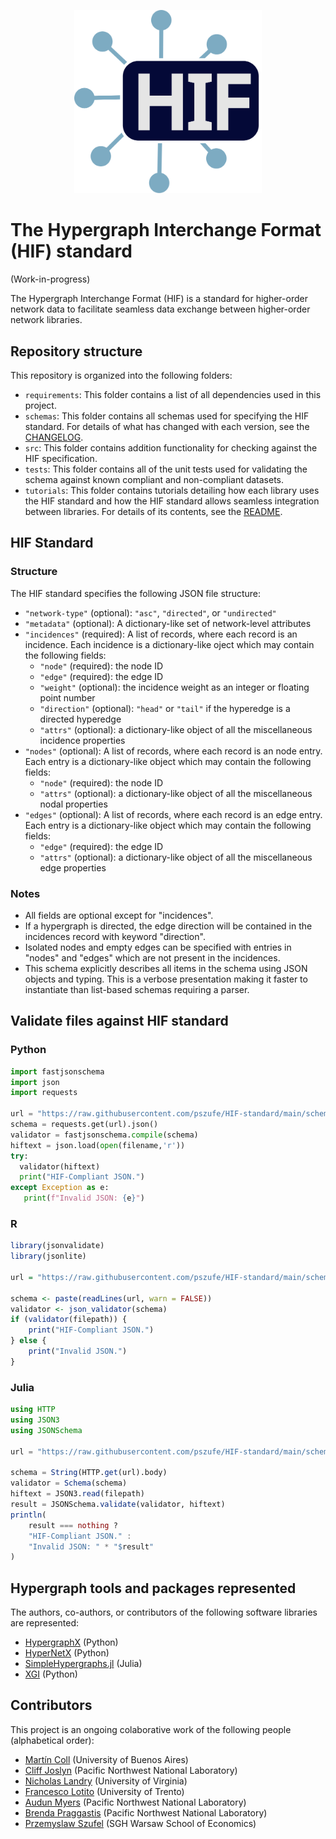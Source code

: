 <p align="center">
  <img src="logo/logo.svg" alt="Logo" width="300">
</p>

# The Hypergraph Interchange Format (HIF) standard
(Work-in-progress)

The Hypergraph Interchange Format (HIF) is a standard for higher-order network data to facilitate seamless data exchange between higher-order network libraries. 

## Repository structure

This repository is organized into the following folders:

* `requirements`: This folder contains a list of all dependencies used in this project.
* `schemas`: This folder contains all schemas used for specifying the HIF standard. For details of what has changed with each version, see the [CHANGELOG](/schemas/CHANGELOG.md).
* `src`: This folder contains addition functionality for checking against the HIF specification.
* `tests`: This folder contains all of the unit tests used for validating the schema against known compliant and non-compliant datasets.
* `tutorials`: This folder contains tutorials detailing how each library uses the HIF standard and how the HIF standard allows seamless integration between libraries. For details of its contents, see the [README](/tutorials/TUTORIALS.md).

## HIF Standard

### Structure
The HIF standard specifies the following JSON file structure:

* `"network-type"` (optional): `"asc"`, `"directed"`, or `"undirected"`
* `"metadata"` (optional): A dictionary-like set of network-level attributes
* `"incidences"` (required): A list of records, where each record is an incidence. Each incidence is a dictionary-like oject which may contain the following fields:
  * `"node"` (required): the node ID
  * `"edge"` (required): the edge ID
  * `"weight"` (optional): the incidence weight as an integer or floating point number
  * `"direction"` (optional): `"head"` or `"tail"` if the hyperedge is a directed hyperedge
  * `"attrs"` (optional): a dictionary-like object of all the miscellaneous incidence properties
* `"nodes"` (optional): A list of records, where each record is an node entry. Each entry is a dictionary-like object which may contain the following fields:
  * `"node"` (required): the node ID
  * `"attrs"` (optional): a dictionary-like object of all the miscellaneous nodal properties
* `"edges"` (optional): A list of records, where each record is an edge entry. Each entry is a dictionary-like object which may contain the following fields:
  * `"edge"` (required): the edge ID
  * `"attrs"` (optional): a dictionary-like object of all the miscellaneous edge properties

### Notes
* All fields are optional except for "incidences". 
* If a hypergraph is directed, the edge direction will be contained in the incidences record with keyword "direction".
* Isolated nodes and empty edges can be specified with entries in "nodes" and "edges" which are not present in the incidences.
* This schema explicitly describes all items in the schema using JSON objects and typing. This is a verbose presentation making it faster to instantiate than list-based schemas requiring a parser.

## Validate files against HIF standard

### Python
```python
import fastjsonschema
import json
import requests

url = "https://raw.githubusercontent.com/pszufe/HIF-standard/main/schemas/hif_schema.json"
schema = requests.get(url).json()
validator = fastjsonschema.compile(schema)
hiftext = json.load(open(filename,'r'))
try:
  validator(hiftext)
  print("HIF-Compliant JSON.")
except Exception as e:
   print(f"Invalid JSON: {e}")
```

### R
```R
library(jsonvalidate)
library(jsonlite)

url = "https://raw.githubusercontent.com/pszufe/HIF-standard/main/schemas/hif_schema.json"

schema <- paste(readLines(url, warn = FALSE))
validator <- json_validator(schema)
if (validator(filepath)) {
    print("HIF-Compliant JSON.")
} else {
    print("Invalid JSON.")
}
```

### Julia
```julia
using HTTP
using JSON3
using JSONSchema

url = "https://raw.githubusercontent.com/pszufe/HIF-standard/main/schemas/hif_schema.json"

schema = String(HTTP.get(url).body)
validator = Schema(schema)
hiftext = JSON3.read(filepath)
result = JSONSchema.validate(validator, hiftext)
println(
    result === nothing ?
    "HIF-Compliant JSON." :
    "Invalid JSON: " * "$result"
)
```

## Hypergraph tools and packages represented

The authors, co-authors, or contributors of the following software libraries are represented:
* [HypergraphX](https://github.com/HGX-Team/hypergraphx) (Python)
* [HyperNetX](https://github.com/pnnl/HyperNetX) (Python)
* [SimpleHypergraphs.jl](https://github.com/pszufe/SimpleHypergraphs.jl) (Julia)
* [XGI](https://github.com/xgi-org/xgi) (Python)

## Contributors
This project is an ongoing colaborative work of the following people (alphabetical order):
* [Martín Coll](https://github.com/colltoaction)  (University of Buenos Aires)
* [Cliff Joslyn](https://www.pnnl.gov/people/cliff-joslyn) (Pacific Northwest National Laboratory)
* [Nicholas Landry](https://nwlandry.com/) (University of Virginia)
* [Francesco Lotito](https://scholar.google.it/citations?user=_r_zQAwAAAAJ&hl=en) (University of Trento)
* [Audun Myers](https://www.audunmyers.com/) (Pacific Northwest National Laboratory) 
* [Brenda Praggastis](https://www.pnnl.gov/people/brenda-praggastis)  (Pacific Northwest National Laboratory)
* [Przemyslaw Szufel](https://szufel.pl/) (SGH Warsaw School of Economics)
